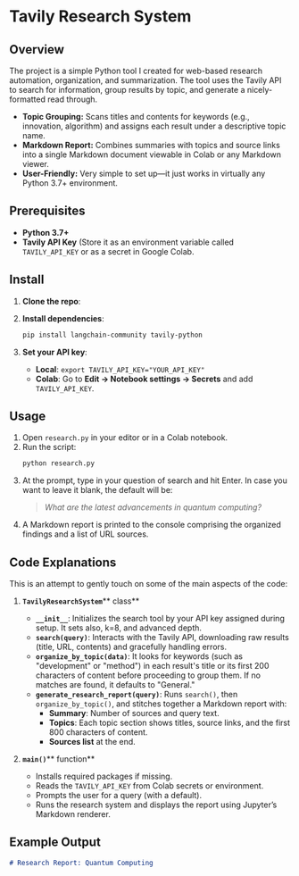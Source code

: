 # Tavily Research System

## Overview

The project is a simple Python tool I created for web-based research automation, organization, and summarization. The tool uses the Tavily API to search for information, group results by topic, and generate a nicely-formatted read through.

- **Topic Grouping:** Scans titles and contents for keywords (e.g., innovation, algorithm) and assigns each result under a descriptive topic name. 
- **Markdown Report:** Combines summaries with topics and source links into a single Markdown document viewable in Colab or any Markdown viewer. 
- **User-Friendly:** Very simple to set up—it just works in virtually any Python 3.7+ environment. 

## Prerequisites

- **Python 3.7+**
- **Tavily API Key** (Store it as an environment variable called `TAVILY_API_KEY` or as a secret in Google Colab. 

## Install

1. **Clone the repo**:
   
2. **Install dependencies**:
   ```bash
   pip install langchain-community tavily-python
   ```
3. **Set your API key**:
   - **Local**: `export TAVILY_API_KEY="YOUR_API_KEY"`
   - **Colab**: Go to **Edit → Notebook settings → Secrets** and add `TAVILY_API_KEY`.

## Usage

1. Open `research.py` in your editor or in a Colab notebook.
2. Run the script:
   ```bash
   python research.py
   ```
3. At the prompt, type in your question of search and hit Enter. In case you want to leave it blank, the default will be:
   > *What are the latest advancements in quantum computing?*
4. A Markdown report is printed to the console comprising the organized findings and a list of URL sources.

## Code Explanations

This is an attempt to gently touch on some of the main aspects of the code:

1. **`TavilyResearchSystem`**** class**

   - **`__init__`**: Initializes the search tool by your API key assigned during setup. It sets also, k=8, and advanced depth. 
   - **`search(query)`**: Interacts with the Tavily API, downloading raw results (title, URL, contents) and gracefully handling errors.
   - **`organize_by_topic(data)`**: It looks for keywords (such as "development" or "method") in each result's title or its first 200 characters of content before proceeding to group them. If no matches are found, it defaults to "General." 
   - **`generate_research_report(query)`**: Runs `search()`, then `organize_by_topic()`, and stitches together a Markdown report with:
     - **Summary**: Number of sources and query text.
     - **Topics**: Each topic section shows titles, source links, and the first 800 characters of content.
     - **Sources list** at the end.

2. **`main()`**** function**

   - Installs required packages if missing.
   - Reads the `TAVILY_API_KEY` from Colab secrets or environment.
   - Prompts the user for a query (with a default).
   - Runs the research system and displays the report using Jupyter’s Markdown renderer.

## Example Output

```markdown
# Research Report: Quantum Computing

